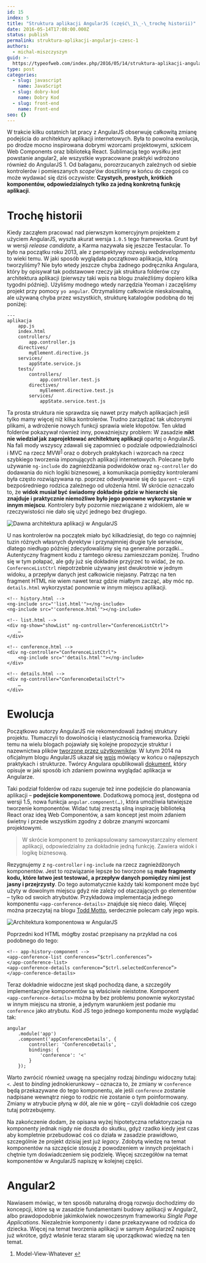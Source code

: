 ```yaml
---
id: 15
index: 5
title: "Struktura aplikacji AngularJS (część\_1\_‑\_trochę historii)"
date: 2016-05-14T17:08:00.000Z
status: publish
permalink: struktura-aplikacji-angularjs-czesc-1
authors:
  - michal-miszczyszyn
guid: >-
  https://typeofweb.com/index.php/2016/05/14/struktura-aplikacji-angularjs-czesc-1/
type: post
categories:
  - slug: javascript
    name: JavaScript
  - slug: dobry-kod
    name: Dobry Kod
  - slug: front-end
    name: Front-end
seo: {}
---
```


<p>W trakcie kilku ostatnich lat pracy z AngularJS obserwuję całkowitą zmianę podejścia do architektury aplikacji internetowych. Była to powolna ewolucja, po drodze mocno inspirowana dobrymi wzorcami projektowymi, szkicem Web Components oraz biblioteką React. Sublimacją tego wysiłku jest powstanie angular2, ale wszystkie wypracowane praktyki wdrożono również do AngularJS 1. Od bałaganu, porozrzucanych zależnych od siebie kontrolerów i pomieszanych <em>scope’ów</em> doszliśmy w końcu do czegoś co może wydawać się dziś oczywiste: <strong>Czystych, prostych, krótkich komponentów, odpowiedzialnych tylko za jedną konkretną funkcję aplikacji</strong>.</p>

<h1 id="trochhistorii">Trochę historii</h1>

<p>Kiedy zacząłem pracować nad pierwszym komercyjnym projektem z użyciem AngularJS, wyszła akurat wersja <code>1.0.5</code> tego frameworka.  Grunt był w wersji <em>release candidate</em>, a Karma nazywała się jeszcze Testacular. To było na początku roku 2013, ale z perspektywy rozwoju <em>webdevelopmentu</em> to wieki temu. W jaki sposób wyglądała początkowo aplikacja, którą tworzyliśmy? Nie było wtedy jeszcze chyba żadnego podręcznika Angulara, który by opisywał tak podstawowe rzeczy jak struktura folderów czy architektura aplikacji (pierwszy taki wpis na blogu znaleźliśmy dopiero kilka tygodni później). Użyliśmy modnego wtedy narzędzia Yeoman i zaczęliśmy projekt przy pomocy <code>yo angular</code>. Otrzymaliśmy całkowicie nieskalowalną, ale używaną chyba przez wszystkich, strukturę katalogów podobną do tej poniżej:</p>

<pre><code>---
aplikacja  
    app.js
    index.html
    controllers/
        app.controller.js
    directives/
        myElement.directive.js
    services/
        appState.service.js
    tests/
        controllers/
            app.controller.test.js
        directives/
            myElement.directive.test.js
        services/
            appState.service.test.js
</code></pre>

<p>Ta prosta struktura nie sprawdza się nawet przy małych aplikacjach jeśli tylko mamy więcej niż kilka kontrolerów. Trudno zarządzać tak ułożonymi plikami, a wdrożenie nowych funkcji sprawia wiele kłopotów. Ten układ folderów pokazywał również inny, poważniejszy problem: W zasadzie <strong>nikt nie wiedział jak zaprojektować architekturę aplikacji</strong> opartej o AngularJS. Na fali mody wszyscy zdawali się zapomnieć o podziale odpowiedzialności i MVC na rzecz MVW<sup id="fnref:1"><a href="#fn:1" rel="footnote">1</a></sup> oraz o dobrych praktykach i wzorcach na rzecz szybkiego tworzenia imponujących aplikacji internetowych. Polecane było używanie <code>ng‑include</code> do zagnieżdżania podwidoków oraz <code>ng‑controller</code> do dodawania do nich logiki biznesowej, a komunikacja pomiędzy kontrolerami była często rozwiązywana np. poprzez odwoływanie się do <code>$parent</code> – czyli bezpośredniego rodzica zależnego od ułożenia html. W skrócie oznaczało to, że <strong>widok musiał być świadomy dokładnie gdzie w hierarchi się znajduje i praktycznie niemożliwe było jego ponowne wykorzystanie w innym miejscu</strong>. Kontrolery były pozornie niezwiązane z widokiem, ale w rzeczywistości nie dało się użyć jednego bez drugiego.</p>

<p><img src="/content/images/2016/05/stara-architektura-angularjs-2.png" alt="Dawna architektura aplikacji w AngularJS" /></p>

<p>U nas kontrolerów na początek miało być kilkadziesiąt, do tego co najmniej tuzin różnych własnych dyrektyw i przynajmniej drugie tyle serwisów, dlatego niedługo później zdecydowaliśmy się na generalne porządki… Autentyczny fragment kodu z tamtego okresu zamieszczam poniżej. Trudno się w tym połapać, ale gdy już się dokładnie przyjrzeć to widać, że np. <code>ConferenceListCtrl</code> niepotrzebnie używany jest dwukrotnie w jednym widoku, a przepływ danych jest całkowicie niejasny. Patrząc na ten fragment HTML nie wiem nawet teraz gdzie miałbym zacząć, aby móc np. <code>details.html</code> wykorzystać ponownie w innym miejscu aplikacji.</p>

<pre><code class="language-html">&lt;!-- history.html --&gt;  
&lt;ng-include src="'list.html'"&gt;&lt;/ng-include&gt;  
&lt;ng-include src="'conference.html'"&gt;&lt;/ng-include&gt;

&lt;!-- list.html --&gt;  
&lt;div ng-show="showList" ng-controller="ConferenceListCtrl"&gt;  
    …
&lt;/div&gt;

&lt;!-- conference.html --&gt;  
&lt;div ng-controller="ConferenceListCtrl"&gt;  
    &lt;ng-include src="'details.html'"&gt;&lt;/ng-include&gt;
&lt;/div&gt;

&lt;!-- details.html --&gt;  
&lt;div ng-controller="ConferenceDetailsCtrl"&gt;  
    …
&lt;/div&gt;  
</code></pre>

<h1 id="ewolucja">Ewolucja</h1>

<p>Początkowo autorzy AngularJS nie rekomendowali żadnej struktury projektu. Tłumaczyli to dowolnością i elastycznością frameworka. Dzięki temu na wielu blogach pojawiały się kolejne propozycje struktur i nazewnictwa plików <a href="http://stackoverflow.com/questions/18542353/angularjs-folder-structure">tworzone przez użytkowników</a>. W lutym 2014 na oficjalnym blogu AngularJS ukazał się <a href="http://blog.angularjs.org/2014/02/an-angularjs-style-guide-and-best.html">wpis</a> mówiący w końcu o najlepszych praktykach i strukturze. Twórcy Angulara opublikowali <a href="https://docs.google.com/document/d/1XXMvReO8-Awi1EZXAXS4PzDzdNvV6pGcuaF4Q9821Es/pub">dokument</a>, który opisuje w jaki sposób ich zdaniem powinna wyglądać aplikacja w Angularze.</p>

<p>Taki podział folderów od razu sugeruje też inne podejście do planowania aplikacji – <strong>podejście komponentowe</strong>. Dodatkową pomocą jest, dostępna od wersji 1.5, nowa funkcja <code>angular.component(…)</code>, która umożliwia łatwiejsze tworzenie komponentów. Widać tutaj zresztą silną inspirację biblioteką React oraz ideą Web Componentów, a sam koncept jest moim zdaniem świetny i przede wszystkim zgodny z dobrze znanymi wzorcami projektowymi.</p>

<blockquote>
  <p>W skrócie komponent to zenkapsulowany samowystarczalny element aplikacji, odpowiedzialny za dokładnie jedną funkcję. Zawiera widok i logikę biznesową.</p>
</blockquote>

<p>Rezygnujemy z <code>ng-controller</code> i <code>ng-include</code> na rzecz zagnieżdżonych komponentów. Jest to rozwiązanie lepsze bo tworzone są <strong>małe fragmenty kodu, które łatwo jest testować, a przepływ danych pomiędzy nimi jest jasny i przejrzysty</strong>. Do tego automatycznie każdy taki komponent może być użyty w dowolnym miejscu gdyż nie zależy od otaczających go elementów – tylko od swoich atrybutów. Przykładowa implementacja jednego komponentu <code>&lt;app‑conference‑details&gt;</code> znajduje się nieco dalej. Więcej można przeczytaj na blogu <a href="https://toddmotto.com/exploring-the-angular-1-5-component-method/">Todd Motto</a>, serdecznie polecam cały jego wpis.</p>

<p><img src="/content/images/2016/05/architektura-komponentowa-angularjs.png" alt="Architektura komponentowa w AngularJS" /></p>

<p>Poprzedni kod HTML mógłby zostać przepisany na przykład na coś podobnego do tego:</p>

<pre><code class="language-html">&lt;!-- app-history-component --&gt;  
&lt;app-conference-list conferences=“$ctrl.conferences”&gt;  
&lt;/app-conference-list&gt;  
&lt;app-conference-details conference=“$ctrl.selectedConference”&gt;  
&lt;/app-conference-details&gt;  
</code></pre>

<p>Teraz dokładnie widoczne jest skąd pochodzą dane, a szczegóły implementacyjne komponentów są właściwie nieistotne. Komponent <code>&lt;app‑conference‑details&gt;</code> można by bez problemu ponownie wykorzystać w innym miejscu na stronie, a jedynym warunkiem jest podanie mu <code>conference</code> jako atrybutu. Kod JS tego jednego komponentu może wyglądać tak:</p>

<pre><code class="language-javascript">angular  
    .module('app')
    .component('appConferenceDetails', {
        controller: 'ConferenceDetails',
        bindings: {
            'conference': '&lt;'
        }
    });
</code></pre>

<p>Warto zwrócić również uwagę na specjalny rodzaj <em>bindingu</em> widoczny tutaj: <code>&lt;</code>. Jest to <em>binding</em> jednokierunkowy – oznacza to, że zmiany w <code>conference</code> będą przekazywane do tego komponentu, ale jeśli <code>conference</code> zostanie nadpisane wewnątrz niego to rodzic nie zostanie o tym poinformowany. Zmiany w atrybucie płyną w dół, ale nie w górę – czyli dokładnie coś czego tutaj potrzebujemy.</p>

<p>Na zakończenie dodam, że opisana wyżej hipotetyczna refaktoryzacja na komponenty jednak nigdy nie doszła do skutku, gdyż rzadko kiedy jest czas aby kompletnie przebudować coś co działa w zasadzie prawidłowo, szczególnie że projekt dzisiaj jest już <em>legacy</em>. Zdobytą wiedzę na temat komponentów na szczęście stosuję z powodzeniem w innych projektach i chętnie tym doświadczeniem się podzielę. Więcej szczegółów na temat komponentów w AngularJS napiszę w kolejnej części.</p>

<h1 id="angular2">Angular2</h1>

<p>Nawiasem mówiąc, w ten sposób naturalną drogą rozwoju dochodzimy do koncepcji, które są w zasadzie fundamentami budowy aplikacji w Angular2, albo prawdopodobnie jakimkolwiek nowoczesnym frameworku <em>Single Page Applications</em>. Niezależnie komponenty i dane przekazywane od rodzica do dziecka. Więcej na temat tworzenia aplikacji w samym Angularze2 napiszę już wkrótce, gdyż właśnie teraz staram się uporządkować wiedzę na ten temat.</p>

<div class="footnotes"><ol><li class="footnote" id="fn:1"><p>Model-View-Whatever <a href="#fnref:1" title="return to article">↩</a></p></li></ol></div>
